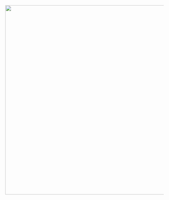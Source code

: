 <img src="https://pbs.twimg.com/media/Fgh3GzGWAAEBhlt?format=jpg&name=900x900" width="1200" height="600"/>
